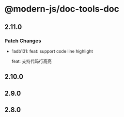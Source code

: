 # @modern-js/doc-tools-doc

## 2.11.0

### Patch Changes

- 1adb131: feat: support code line highlight

  feat: 支持代码行高亮

## 2.10.0

## 2.9.0

## 2.8.0
